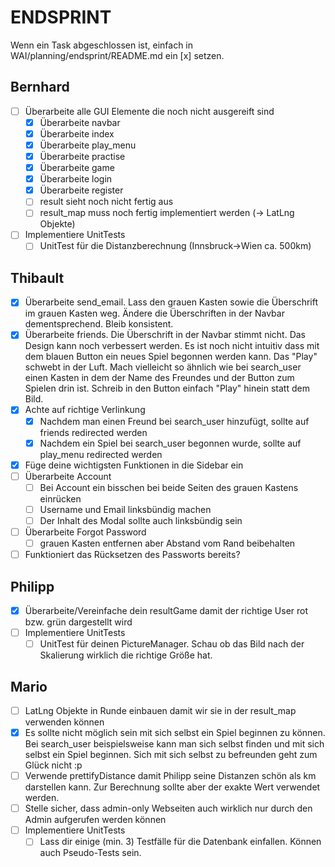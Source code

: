 # ENDSPRINT
Wenn ein Task abgeschlossen ist, einfach in WAI/planning/endsprint/README.md ein [x] setzen.

## Bernhard
- [ ] Überarbeite alle GUI Elemente die noch nicht ausgereift sind
  - [x] Überarbeite navbar
  - [x] Überarbeite index
  - [x] Überarbeite play_menu
  - [x] Überarbeite practise
  - [x] Überarbeite game
  - [x] Überarbeite login
  - [x] Überarbeite register
  - [ ] result sieht noch nicht fertig aus
  - [ ] result_map muss noch fertig implementiert werden (-> LatLng Objekte)
- [ ] Implementiere UnitTests
  - [ ] UnitTest für die Distanzberechnung (Innsbruck->Wien ca. 500km)

## Thibault
- [x] Überarbeite send_email. Lass den grauen Kasten sowie die Überschrift im grauen Kasten weg. Ändere die Überschriften in der Navbar dementsprechend. Bleib konsistent.
- [x] Überarbeite friends. Die Überschrift in der Navbar stimmt nicht. Das Design kann noch verbessert werden. Es ist noch nicht intuitiv dass mit dem blauen Button ein neues Spiel begonnen werden kann. Das "Play" schwebt in der Luft. Mach vielleicht so ähnlich wie bei search_user einen Kasten in dem der Name des Freundes und der Button zum Spielen drin ist. Schreib in den Button einfach "Play" hinein statt dem Bild.
- [x] Achte auf richtige Verlinkung
  - [x] Nachdem man einen Freund bei search_user hinzufügt, sollte auf friends redirected werden
  - [x] Nachdem ein Spiel bei search_user begonnen wurde, sollte auf play_menu redirected werden
- [x] Füge deine wichtigsten Funktionen in die Sidebar ein
- [ ] Überarbeite Account
  - [ ] Bei Account ein bisschen bei beide Seiten des grauen Kastens einrücken
  - [ ] Username und Email linksbündig machen
  - [ ] Der Inhalt des Modal sollte auch linksbündig sein
- [ ] Überarbeite Forgot Password
  - [ ] grauen Kasten entfernen aber Abstand vom Rand
 beibehalten
 - [ ] Funktioniert das Rücksetzen des Passworts bereits?

## Philipp
- [x] Überarbeite/Vereinfache dein resultGame damit der richtige User rot bzw. grün dargestellt wird
- [ ] Implementiere UnitTests
  - [ ] UnitTest für deinen PictureManager. Schau ob das Bild nach der Skalierung wirklich die richtige Größe hat.

## Mario
- [ ] LatLng Objekte in Runde einbauen damit wir sie in der result_map verwenden können
- [x] Es sollte nicht möglich sein mit sich selbst ein Spiel beginnen zu können. Bei search_user beispielsweise kann man sich selbst finden und mit sich selbst ein Spiel beginnen. Sich mit sich selbst zu befreunden geht zum Glück nicht :p
- [ ] Verwende prettifyDistance damit Philipp seine Distanzen schön als km darstellen kann. Zur Berechnung sollte aber der exakte Wert verwendet werden.
- [ ] Stelle sicher, dass admin-only Webseiten auch wirklich nur durch den Admin aufgerufen werden können
- [ ] Implementiere UnitTests
  - [ ] Lass dir einige (min. 3) Testfälle für die Datenbank einfallen. Können auch Pseudo-Tests sein.
